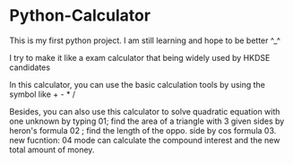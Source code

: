 # Python-Calculator
This is my first python project. I am still learning and hope to be better ^_^

I try to make it like a exam calculator that being widely used by HKDSE candidates

In this calculator, you can use the basic calculation tools by using the symbol like + - * /

Besides, you can also use this calculator to solve quadratic equation with one unknown by typing 01; find the area of a triangle with 3 given sides by heron's formula 02 ; find the length of the oppo. side by cos formula 03.
new fucntion: 04 mode can calculate the compound interest and the new total amount of money.
